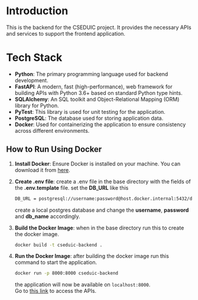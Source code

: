 # Introduction
This is the backend for the CSEDUIC project. It provides the necessary APIs and services to support the frontend application.

# Tech Stack
- **Python**: The primary programming language used for backend development.
- **FastAPI**: A modern, fast (high-performance), web framework for building APIs with Python 3.6+ based on standard Python type hints.
- **SQLAlchemy**: An SQL toolkit and Object-Relational Mapping (ORM) library for Python.
- **PyTest**: This library is used for unit testing for the application.
- **PostgreSQL**: The database used for storing application data.
- **Docker**: Used for containerizing the application to ensure consistency across different environments.

## How to Run Using Docker
1. **Install Docker**: Ensure Docker is installed on your machine. You can download it from [here](https://www.docker.com/products/docker-desktop).

2. **Create .env file**: create a .env file in the base directory with the fields 
of the **.env.template** file. set the **DB_URL** like this

   ```sh
   DB_URL = postgresql://username:password@host.docker.internal:5432/db_name
   ```
   create a local postgres database and change the **username**, **password** and 
   **db_name** accordingly.

3. **Build the Docker Image**:
   when in the base directory run this to create the docker image.
   ```sh
   docker build -t cseduic-backend .
   ```

4. **Run the Docker Image**: after building the docker image run this command to start the application.
   ```sh
   docker run -p 8000:8000 cseduic-backend
   ```
   the application will now be available on ```localhost:8000```. 
   <br>
   Go to [this link](http://localhost:8000/docs) to access the APIs.

